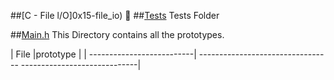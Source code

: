 ##[C - File l/O]0x15-file_io) :file_folder:
##[Tests](./tests) Tests Folder

##[Main.h](./main.h) This Directory contains all the prototypes.

| File                      |prototype
                  |
| --------------------------| ---------------------------------
-----------------------------|
